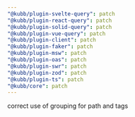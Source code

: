 ```yaml
---
"@kubb/plugin-svelte-query": patch
"@kubb/plugin-react-query": patch
"@kubb/plugin-solid-query": patch
"@kubb/plugin-vue-query": patch
"@kubb/plugin-client": patch
"@kubb/plugin-faker": patch
"@kubb/plugin-msw": patch
"@kubb/plugin-oas": patch
"@kubb/plugin-swr": patch
"@kubb/plugin-zod": patch
"@kubb/plugin-ts": patch
"@kubb/core": patch
---
```


correct use of grouping for path and tags
